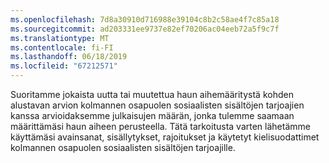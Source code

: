 ```yaml
---
ms.openlocfilehash: 7d8a30910d716988e39104c8b2c58ae4f7c85a18
ms.sourcegitcommit: ad203331ee9737e82ef70206ac04eeb72a5f9c7f
ms.translationtype: MT
ms.contentlocale: fi-FI
ms.lasthandoff: 06/18/2019
ms.locfileid: "67212571"
---
```

Suoritamme jokaista uutta tai muutettua haun aihemääritystä kohden alustavan arvion kolmannen osapuolen sosiaalisten sisältöjen tarjoajien kanssa arvioidaksemme julkaisujen määrän, jonka tulemme saamaan määrittämäsi haun aiheen perusteella. Tätä tarkoitusta varten lähetämme käyttämäsi avainsanat, sisällytykset, rajoitukset ja käytetyt kielisuodattimet kolmannen osapuolen sosiaalisten sisältöjen tarjoajille.